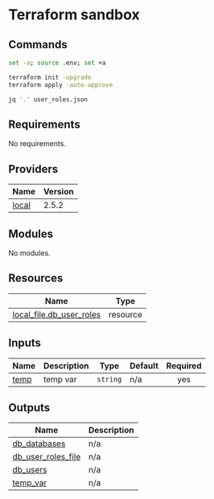 # Terraform sandbox

## Commands

```sh
set -a; source .env; set +a

terraform init -upgrade
terraform apply -auto-approve

jq '.' user_roles.json
```

<!-- BEGIN_TF_DOCS -->
## Requirements

No requirements.

## Providers

| Name | Version |
|------|---------|
| <a name="provider_local"></a> [local](#provider\_local) | 2.5.2 |

## Modules

No modules.

## Resources

| Name | Type |
|------|------|
| [local_file.db_user_roles](https://registry.terraform.io/providers/hashicorp/local/latest/docs/resources/file) | resource |

## Inputs

| Name | Description | Type | Default | Required |
|------|-------------|------|---------|:--------:|
| <a name="input_temp"></a> [temp](#input\_temp) | temp var | `string` | n/a | yes |

## Outputs

| Name | Description |
|------|-------------|
| <a name="output_db_databases"></a> [db\_databases](#output\_db\_databases) | n/a |
| <a name="output_db_user_roles_file"></a> [db\_user\_roles\_file](#output\_db\_user\_roles\_file) | n/a |
| <a name="output_db_users"></a> [db\_users](#output\_db\_users) | n/a |
| <a name="output_temp_var"></a> [temp\_var](#output\_temp\_var) | n/a |
<!-- END_TF_DOCS -->